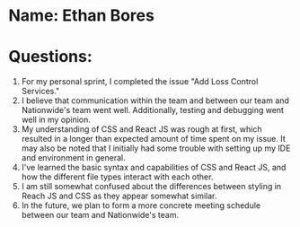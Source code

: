 # Name: Ethan Bores

# Questions:

1. For my personal sprint, I completed the issue "Add Loss Control Services."
2. I believe that communication within the team and between our team and Nationwide's team went well. Additionally, testing and debugging went well in my opinion.
3. My understanding of CSS and React JS was rough at first, which resulted in a longer than expected amount of time spent on my issue. It may also be noted that I initially had some trouble with setting up my IDE and environment in general.
4. I've learned the basic syntax and capabilities of CSS and React JS, and how the different file types interact with each other.
5. I am still somewhat confused about the differences between styling in Reach JS and CSS as they appear somewhat similar.
6. In the future, we plan to form a more concrete meeting schedule between our team and Nationwide's team.
